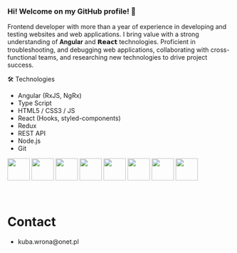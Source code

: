 ### Hi! Welcome on my GitHub profile! 👋


Frontend developer with more than a year of experience in developing and testing websites and web applications. I bring value with a strong understanding of 𝐀𝐧𝐠𝐮𝐥𝐚𝐫 and 𝗥𝗲𝗮𝗰𝘁 technologies. Proficient in troubleshooting, and debugging web applications, collaborating with cross-functional teams, and researching new technologies to drive project success.
</br>

🛠️ Technologies </br>

<ul>
   <li>Angular (RxJS, NgRx)</li>
   <li> Type Script</li>
   <li>HTML5 / CSS3 / JS</li>
   <li> React (Hooks, styled-components)</li>
   <li> Redux</li>
   <li> REST API</li>
   <li> Node.js</li>
   <li> Git</li>
</ul>
  

 <div>
      <img src="https://user-images.githubusercontent.com/87782832/185110917-7dedc34b-8b27-4d06-b987-0529ffe70d24.png" width="50" height="50"> 
      <img src="https://user-images.githubusercontent.com/87782832/185111467-f94b4bdf-b5fa-482a-9a05-18e351d65f65.png" width="50" height="50"> 
      <img src="https://user-images.githubusercontent.com/87782832/185135751-98175dda-6155-4bf7-accb-369c80c2da7f.png" width="50" height="50"> 
      <img src="https://user-images.githubusercontent.com/87782832/185110186-900282b0-dca7-49d8-a8a8-30de5f3837b3.png" width="50" height="50"> 
      <img src="https://user-images.githubusercontent.com/87782832/185110558-93edae4e-fd6d-4ab0-afa4-73ece941bfde.png" width="50" height="50">
      <img src="https://i.ibb.co/D5NgXKK/redux-cover-imgage-1024x768.jpg" width="50" height="50">
      <img src="https://user-images.githubusercontent.com/87782832/185346674-7339c0a9-9722-459a-b7e1-f636c78d1467.png" width="50" height="50"> 
      <img src="https://user-images.githubusercontent.com/87782832/185347490-620a6943-783f-44f4-aa6f-77e333b764a3.png" width="50" height="50"> 
     
</div>

</br>


  
 </br>
  
  
<h1> Contact </h1>

<ul>  
     <li> kuba.wrona@onet.pl  </li>
</ul>
 
   

  

